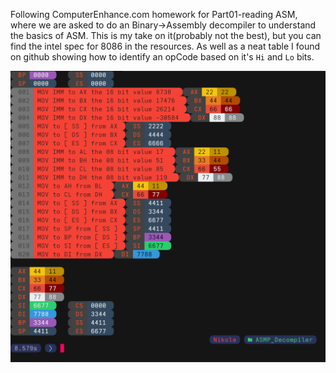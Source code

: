 Following ComputerEnhance.com homework for Part01-reading ASM, where we are asked to do an Binary->Assembly decompiler to understand the basics of ASM.
This is my take on it(probably not the best), but you can find the intel spec for 8086 in the resources. As well as a neat table I found on github showing how to identify an opCode based on it's `Hi` and `Lo` bits.


<img title="current progress" src="/readme_imgs/MemMovReg.png">

